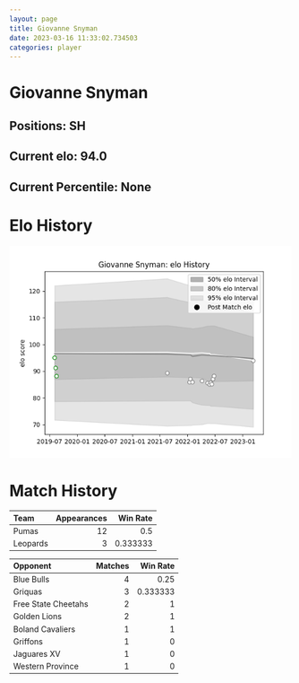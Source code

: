 ```yaml
---  
layout: page  
title: Giovanne Snyman  
date: 2023-03-16 11:33:02.734503  
categories: player  
---
```

# Giovanne Snyman

## Positions: SH

## Current elo: 94.0

## Current Percentile: None

# Elo History


![elo history](history_GiovanneSnyman.png)
# Match History


| Team     |   Appearances |   Win Rate |
|:---------|--------------:|-----------:|
| Pumas    |            12 |   0.5      |
| Leopards |             3 |   0.333333 |

| Opponent            |   Matches |   Win Rate |
|:--------------------|----------:|-----------:|
| Blue Bulls          |         4 |   0.25     |
| Griquas             |         3 |   0.333333 |
| Free State Cheetahs |         2 |   1        |
| Golden Lions        |         2 |   1        |
| Boland Cavaliers    |         1 |   1        |
| Griffons            |         1 |   0        |
| Jaguares XV         |         1 |   0        |
| Western Province    |         1 |   0        |